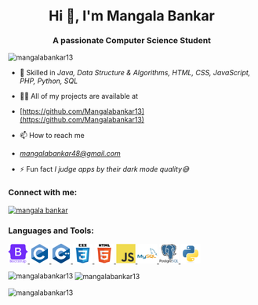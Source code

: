 <h1 align="center">Hi 👋, I'm Mangala Bankar</h1>
<h3 align="center">A passionate Computer Science Student</h3>

<p align="left"> <img src="https://komarev.com/ghpvc/?username=mangalabankar13&label=Profile%20views&color=0e75b6&style=flat" alt="mangalabankar13" /> </p>

- 🌱 Skilled in *Java, Data Structure & Algorithms, HTML, CSS, JavaScript, PHP, Python, SQL*

- 👨‍💻 All of my projects are available at
-  [https://github.com/Mangalabankar13](https://github.com/Mangalabankar13)

- 📫 How to reach me
-  *mangalabankar48@gmail.com*

- ⚡ Fun fact *I judge apps by their dark mode quality😅*

<h3 align="left">Connect with me:</h3>
<p align="left">
<a href="https://linkedin.com/in/mangala bankar" target="blank"><img align="center" src="https://raw.githubusercontent.com/rahuldkjain/github-profile-readme-generator/master/src/images/icons/Social/linked-in-alt.svg" alt="mangala bankar" height="30" width="40" /></a>
</p>

<h3 align="left">Languages and Tools:</h3>
<p align="left"> <a href="https://getbootstrap.com" target="_blank" rel="noreferrer"> <img src="https://raw.githubusercontent.com/devicons/devicon/master/icons/bootstrap/bootstrap-plain-wordmark.svg" alt="bootstrap" width="40" height="40"/> </a> <a href="https://www.cprogramming.com/" target="_blank" rel="noreferrer"> <img src="https://raw.githubusercontent.com/devicons/devicon/master/icons/c/c-original.svg" alt="c" width="40" height="40"/> </a> <a href="https://www.w3schools.com/cpp/" target="_blank" rel="noreferrer"> <img src="https://raw.githubusercontent.com/devicons/devicon/master/icons/cplusplus/cplusplus-original.svg" alt="cplusplus" width="40" height="40"/> </a> <a href="https://www.w3schools.com/css/" target="_blank" rel="noreferrer"> <img src="https://raw.githubusercontent.com/devicons/devicon/master/icons/css3/css3-original-wordmark.svg" alt="css3" width="40" height="40"/> </a> <a href="https://www.w3.org/html/" target="_blank" rel="noreferrer"> <img src="https://raw.githubusercontent.com/devicons/devicon/master/icons/html5/html5-original-wordmark.svg" alt="html5" width="40" height="40"/> </a> <a href="https://developer.mozilla.org/en-US/docs/Web/JavaScript" target="_blank" rel="noreferrer"> <img src="https://raw.githubusercontent.com/devicons/devicon/master/icons/javascript/javascript-original.svg" alt="javascript" width="40" height="40"/> </a> <a href="https://www.mysql.com/" target="_blank" rel="noreferrer"> <img src="https://raw.githubusercontent.com/devicons/devicon/master/icons/mysql/mysql-original-wordmark.svg" alt="mysql" width="40" height="40"/> </a> <a href="https://www.postgresql.org" target="_blank" rel="noreferrer"> <img src="https://raw.githubusercontent.com/devicons/devicon/master/icons/postgresql/postgresql-original-wordmark.svg" alt="postgresql" width="40" height="40"/> </a> <a href="https://www.python.org" target="_blank" rel="noreferrer"> <img src="https://raw.githubusercontent.com/devicons/devicon/master/icons/python/python-original.svg" alt="python" width="40" height="40"/> </a> </p>

<p><img align="left" src="https://github-readme-stats.vercel.app/api/top-langs?username=mangalabankar13&show_icons=true&locale=en&layout=compact" alt="mangalabankar13" /></p>

<p>&nbsp;<img align="center" src="https://github-readme-stats.vercel.app/api?username=mangalabankar13&show_icons=true&locale=en" alt="mangalabankar13" /></p>

<p><img align="center" src="https://github-readme-streak-stats.herokuapp.com/?user=mangalabankar13&" alt="mangalabankar13" /></p>
